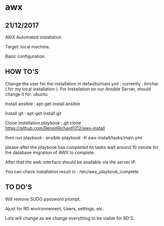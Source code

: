 # awx
21/12/2017
------

AWX Automated installation

Target: local machine.

Basic configuration.


HOW TO'S
-------

Change the user for the installation in defaults/main.yml : currently : brichar ( for my local installation ).
		For Installation on our Ansible Server, should change it for: ubuntu

Install ansible : apt-get install ansible

Install git : apt-get install git

Clone installation playbook : git clone https://github.com/BenoitRichard1212/awx-install

then run playbook : ansible-playbook -K awx-install/tasks/main.yml

please after the playbook has completed its tasks wait around 10 minute for the database migration of AWX to complete.

After that the web interface should be available via the server IP.

You can check installation result in : /etc/awx_playbook_complete


TO DO'S
------

Will remove SUDO password prompt.

Ajust for RD environnement, Users, settings, etc.

Lots will change as we change everything to be viable for RD'S.